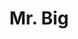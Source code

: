 ---
title: "Mr. Big"
summary: "Mr. Big is an American rock band formed in Los Angeles in 1988. The band was originally composed of Eric Martin , Paul Gilbert , Billy Sheehan , and Pat Torpey . Though primarily a hard rock band, they are also known for softer songs. Their songs are often marked by strong vocals and vocal harmonies. Their hits include \"To Be with You\" and \"Just Take My Heart\". The band takes its name from a song by Free which it covered on the 1993 album Bump Ahead.
Mr. Big remained active and popular for over a decade despite internal conflicts and changing musical trends, releasing four studio albums: Mr. Big , Lean into It , Bump Ahead and Hey Man . Guitarist Paul Gilbert departed the band in 1999, and Richie Kotzen was brought as a guitarist and vocalist. The band released two more albums with this line-up: Get Over It and Actual Size . Mr. Big disbanded in 2002.
Following requests from fans, Mr. Big reunited with its original line-up in 2009. The band's first post-reunion tour was in Japan. In 2010, Mr. Big released its first album in 15 years with the same line-up: What If.... During the recording of the follow-up album ...The Stories We Could Tell , Pat Torpey was diagnosed with Parkinson's disease and participated only marginally as a touring support. The band's ninth album, Defying Gravity , was its last record involving Torpey as drum producer; he died the following year. Not wanting to continue without Torpey, the band went on hiatus, then announced in November 2022 that they were planning to tour in 2023 with the former drummer and lead vocalist of Spock's Beard, Nick D'Virgilio replacing Torpey as a new drummer.Mr. Big is frequently cited as an example of the \"Big in Japan\" phenomenon, where a musical act is disproportionately more popular in Japan compared to similar groups. Mr. Big are sometimes labeled as a one-hit wonder for \"To Be with You\", but they have maintained consistent popularity in the Japanese market throughout their career."
image: "mr-big.jpg"
apple_music_artist_url: "https://music.apple.com/gb/artist/mr-big/157174"
wikipedia_url: "https://en.wikipedia.org/wiki/Mr._Big_(American_band)"
---